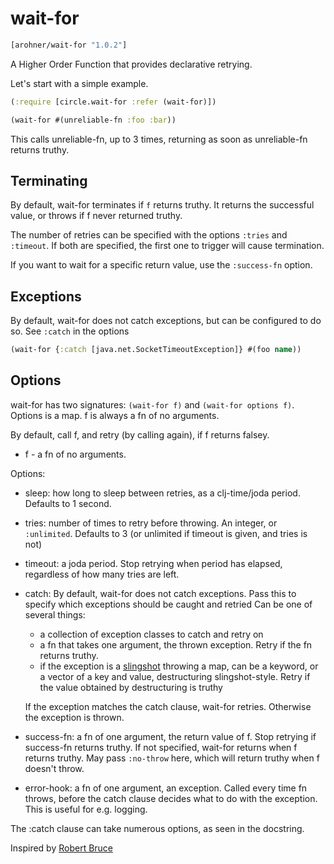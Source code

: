 wait-for
========

```clojure
[arohner/wait-for "1.0.2"]
```

A Higher Order Function that provides declarative retrying.

Let's start with a simple example.

```clojure
(:require [circle.wait-for :refer (wait-for)])

(wait-for #(unreliable-fn :foo :bar))

```
This calls unreliable-fn, up to 3 times, returning as soon as unreliable-fn returns truthy.

Terminating
-----------

By default, wait-for terminates if `f` returns truthy. It returns the successful value, or throws if f never returned truthy.

The number of retries can be specified with the options `:tries` and `:timeout`. If both are specified, the first one to trigger will cause termination.

If you want to wait for a specific return value, use the `:success-fn` option.

Exceptions
----------

By default, wait-for does not catch exceptions, but can be configured to do so. See `:catch` in the options

```clojure
(wait-for {:catch [java.net.SocketTimeoutException]} #(foo name))
```

Options
-------
wait-for has two signatures:
`(wait-for f)` and `(wait-for options f)`. Options is a map. f is always a fn of no arguments.

By default, call f, and retry (by calling again), if f returns falsey.

 - f - a fn of no arguments.

 Options:

 - sleep: how long to sleep between retries, as a clj-time/joda
   period. Defaults to 1 second.

 - tries: number of times to retry before throwing. An integer,
   or `:unlimited`. Defaults to 3 (or unlimited if timeout is given, and tries is not)

 - timeout: a joda period. Stop retrying when period has elapsed,
   regardless of how many tries are left.

 - catch: By default, wait-for does not catch exceptions. Pass this to specify which exceptions should be caught and retried
     Can be one of several things:
     - a collection of exception classes to catch and retry on
     - a fn that takes one argument, the thrown exception. Retry if the fn returns truthy.
     - if the exception is a [slingshot](https://github.com/scgilardi/slingshot) throwing a map, can be a
       keyword, or a vector of a key and value, destructuring
       slingshot-style. Retry if the value obtained by destructuring is truthy

   If the exception matches the catch clause, wait-for
   retries. Otherwise the exception is thrown.

 - success-fn: a fn of one argument, the return value of f. Stop
   retrying if success-fn returns truthy. If not specified, wait-for
   returns when f returns truthy. May pass `:no-throw` here, which will
   return truthy when f doesn't throw.

 - error-hook: a fn of one argument, an exception. Called every time
   fn throws, before the catch clause decides what to do with the
   exception. This is useful for e.g. logging.

The :catch clause can take numerous options, as seen in the docstring.

Inspired by [Robert Bruce](https://github.com/joegallo/robert-bruce)

